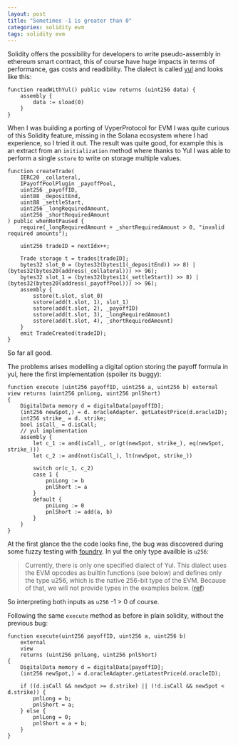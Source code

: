 ```yaml
---
layout: post
title: "Sometimes -1 is greater than 0"
categories: solidity evm
tags: solidity evm
---
```


Solidity offers the possibility for developers to write pseudo-assembly in ethereum smart contract, this of course have huge impacts in terms of performance, gas costs and readibility. The dialect is called [yul](https://docs.soliditylang.org/en/v0.8.17/yul.html) and looks like this:

```solidity
function readWithYul() public view returns (uint256 data) {
    assembly {
        data := sload(0)
    }
}
```

When I was building a porting of VyperProtocol for EVM I was quite curious of this Solidity feature, missing in the Solana ecosystem where I had experience, so I tried it out. The result was quite good, for example this is an extract from an `initialization` method where thanks to Yul I was able to perform a single `sstore` to write on storage multiple values.

```solidity
function createTrade(
    IERC20 _collateral,
    IPayoffPoolPlugin _payoffPool,
    uint256 _payoffID,
    uint88 _depositEnd,
    uint88 _settleStart,
    uint256 _longRequiredAmount,
    uint256 _shortRequiredAmount
) public whenNotPaused {
    require(_longRequiredAmount + _shortRequiredAmount > 0, "invalid required amounts");

    uint256 tradeID = nextIdx++;

    Trade storage t = trades[tradeID];
    bytes32 slot_0 = (bytes32(bytes11(_depositEnd)) >> 8) | (bytes32(bytes20(address(_collateral))) >> 96);
    bytes32 slot_1 = (bytes32(bytes11(_settleStart)) >> 8) | (bytes32(bytes20(address(_payoffPool))) >> 96);
    assembly {
        sstore(t.slot, slot_0)
        sstore(add(t.slot, 1), slot_1)
        sstore(add(t.slot, 2), _payoffID)
        sstore(add(t.slot, 3), _longRequiredAmount)
        sstore(add(t.slot, 4), _shortRequiredAmount)
    }
    emit TradeCreated(tradeID);
}
```

So far all good.

The problems arises modelling a digital option storing the payoff formula in yul, here the first implementation (spoiler its buggy):

```solidity
function execute (uint256 payoffID, uint256 a, uint256 b) external view returns (uint256 pnlLong, uint256 pnlShort)
{
    DigitalData memory d = digitalData[payoffID];
    (int256 newSpot,) = d. oracleAdapter. getLatestPrice(d.oracleID);
    int256 strike_ = d. strike;
    bool isCall_ = d.isCall;
    // yul implementation
    assembly {
        let c_1 := and(isCall_, or(gt(newSpot, strike_), eq(newSpot, strike_)))
        let c_2 := and(not(isCall_), lt(newSpot, strike_))

        switch or(c_1, c_2)
        case 1 {
            pniLong := b
            pnlShort := a
        }
        default {
            pniLong := 0
            pnlShort := add(a, b)
        }
    }
}
```

At the first glance the the code looks fine, the bug was discovered during some fuzzy testing with [foundry](https://github.com/foundry-rs/foundry). In yul the only type availble is `u256`:

> Currently, there is only one specified dialect of Yul. This dialect uses the EVM opcodes as builtin functions (see below) and defines only the type u256, which is the native 256-bit type of the EVM. Because of that, we will not provide types in the examples below. ([ref](https://docs.soliditylang.org/en/v0.8.17/yul.html#motivation-and-high-level-description))

So interpreting both inputs as `u256` -1 > 0 of course.

Following the same `execute` method as before in plain solidity, without the previous bug:

```solidity
function execute(uint256 payoffID, uint256 a, uint256 b)
    external
    view
    returns (uint256 pnlLong, uint256 pnlShort)
{
    DigitalData memory d = digitalData[payoffID];
    (int256 newSpot,) = d.oracleAdapter.getLatestPrice(d.oracleID);

    if ((d.isCall && newSpot >= d.strike) || (!d.isCall && newSpot < d.strike)) {
        pnlLong = b;
        pnlShort = a;
    } else {
        pnlLong = 0;
        pnlShort = a + b;
    }
}
```
